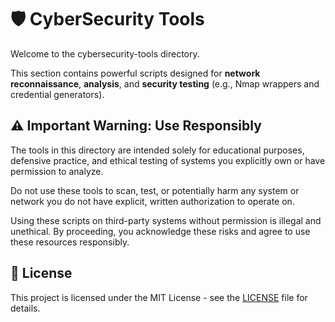 # 🛡️ CyberSecurity Tools

Welcome to the cybersecurity-tools directory.

This section contains powerful scripts designed for **network reconnaissance**, **analysis**, and **security testing** (e.g., Nmap wrappers and credential generators).

## ⚠️ Important Warning: Use Responsibly

The tools in this directory are intended solely for educational purposes, defensive practice, and ethical testing of systems you explicitly own or have permission to analyze.

Do not use these tools to scan, test, or potentially harm any system or network you do not have explicit, written authorization to operate on.

Using these scripts on third-party systems without permission is illegal and unethical. By proceeding, you acknowledge these risks and agree to use these resources responsibly.


## 📝 License

This project is licensed under the MIT License - see the [LICENSE](/LICENSE) file for details.